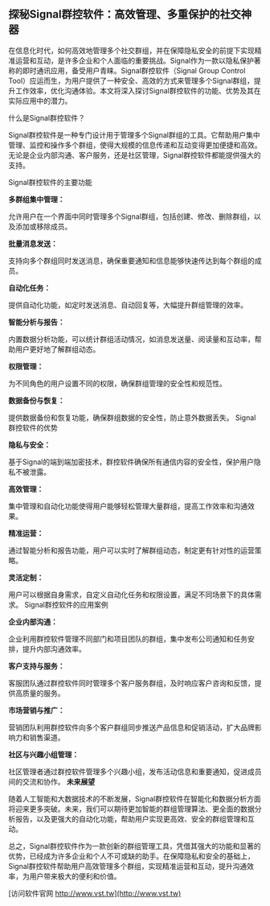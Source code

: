 ## **探秘Signal群控软件：高效管理、多重保护的社交神器**

在信息化时代，如何高效地管理多个社交群组，并在保障隐私安全的前提下实现精准运营和互动，是许多企业和个人面临的重要挑战。Signal作为一款以隐私保护著称的即时通讯应用，备受用户青睐。Signal群控软件（Signal Group Control Tool）应运而生，为用户提供了一种安全、高效的方式来管理多个Signal群组，提升工作效率，优化沟通体验。本文将深入探讨Signal群控软件的功能、优势及其在实际应用中的潜力。

什么是Signal群控软件？

Signal群控软件是一种专门设计用于管理多个Signal群组的工具。它帮助用户集中管理、监控和操作多个群组，使得大规模的信息传递和互动变得更加便捷和高效。无论是企业内部沟通、客户服务，还是社区管理，Signal群控软件都能提供强大的支持。

Signal群控软件的主要功能

**多群组集中管理：**

允许用户在一个界面中同时管理多个Signal群组，包括创建、修改、删除群组，以及添加或移除成员。

**批量消息发送：**

支持向多个群组同时发送消息，确保重要通知和信息能够快速传达到每个群组的成员。

**自动化任务：**

提供自动化功能，如定时发送消息、自动回复等，大幅提升群组管理的效率。

**智能分析与报告：**

内置数据分析功能，可以统计群组活动情况，如消息发送量、阅读量和互动率，帮助用户更好地了解群组动态。

**权限管理：**

为不同角色的用户设置不同的权限，确保群组管理的安全性和规范性。

**数据备份与恢复：**

提供数据备份和恢复功能，确保群组数据的安全性，防止意外数据丢失。
Signal群控软件的优势

**隐私与安全：**

基于Signal的端到端加密技术，群控软件确保所有通信内容的安全性，保护用户隐私不被泄露。

**高效管理：**

集中管理和自动化功能使得用户能够轻松管理大量群组，提高工作效率和沟通效果。

**精准运营：**

通过智能分析和报告功能，用户可以实时了解群组动态，制定更有针对性的运营策略。

**灵活定制：**

用户可以根据自身需求，自定义自动化任务和权限设置，满足不同场景下的具体需求。
Signal群控软件的应用案例

**企业内部沟通：**

企业利用群控软件管理不同部门和项目团队的群组，集中发布公司通知和任务安排，提升内部沟通效率。

**客户支持与服务：**

客服团队通过群控软件同时管理多个客户服务群组，及时响应客户咨询和反馈，提供高质量的服务。

**市场营销与推广：**

营销团队利用群控软件向多个客户群组同步推送产品信息和促销活动，扩大品牌影响力和销售渠道。

**社区与兴趣小组管理：**

社区管理者通过群控软件管理多个兴趣小组，发布活动信息和重要通知，促进成员间的交流和协作。
**未来展望**

随着人工智能和大数据技术的不断发展，Signal群控软件在智能化和数据分析方面将迎来更多突破。未来，我们可以期待更加智能的群组管理算法、更全面的数据分析报告，以及更强大的自动化功能，帮助用户实现更高效、安全的群组管理和互动。

总之，Signal群控软件作为一款创新的群组管理工具，凭借其强大的功能和显著的优势，已经成为许多企业和个人不可或缺的助手。在保障隐私和安全的基础上，Signal群控软件帮助用户高效管理多个群组，实现精准运营和互动，提升沟通效率，为用户带来极大的便利和价值。


[访问软件官网 http://www.vst.tw](http://www.vst.tw)
